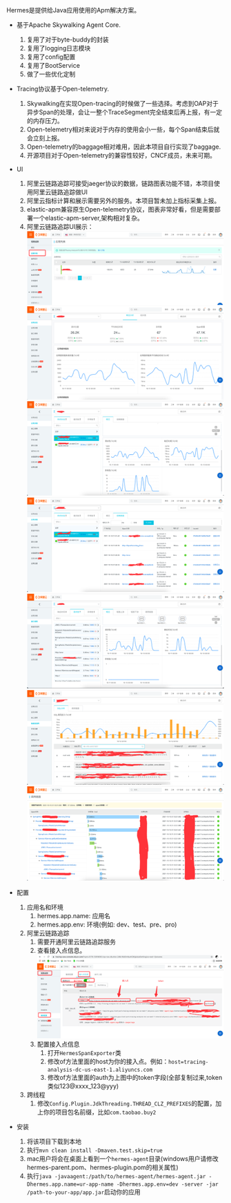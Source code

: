 Hermes是提供给Java应用使用的Apm解决方案。
* 基于Apache Skywalking Agent Core.
  1. 复用了对于byte-buddy的封装
  2. 复用了logging日志模块
  3. 复用了config配置
  4. 复用了BootService
  5. 做了一些优化定制  
    
    
* Tracing协议基于Open-telemetry.
  1. Skywalking在实现Open-tracing的时候做了一些选择。考虑到OAP对于异步Span的处理，会让一整个TraceSegment完全结束后再上报，有一定的内存压力。
  2. Open-telemetry相对来说对于内存的使用会小一些，每个Span结束后就会立刻上报。
  3. Open-telemetry的baggage相对难用，因此本项目自行实现了baggage.
  4. 开源项目对于Open-telemetry的兼容性较好，CNCF成员，未来可期。  
      

* UI
  1. 阿里云链路追踪可接受jaeger协议的数据，链路图表功能不错，本项目使用阿里云链路追踪做UI
  2. 阿里云指标计算和展示需要另外的服务。本项目暂未加上指标采集上报。
  3. elastic-apm兼容原生Open-telemetry协议，图表非常好看，但是需要部署一个elastic-apm-server,架构相对复杂。
  4. 阿里云链路追踪UI展示：![img_1.png](images/img_1.png)![img_2.png](images/img_2.png)![img_3.png](images/img_3.png)  ![img_4.png](images/img_4.png)![img_5.png](images/img_5.png)![img_6.png](images/img_6.png)![img_7.png](images/img_7.png)

* 配置
  1. 应用名和环境  
     1. hermes.app.name: 应用名
     2. hermes.app.env: 环境(例如: dev、test、pre、pro)
  2. 阿里云链路追踪
     1. 需要开通阿里云链路追踪服务
     2. 查看接入点信息。![img.png](images/img.png)
     3. 配置接入点信息  
        1. 打开`HermesSpanExporter`类
        2. 修改of方法里面的host为你的接入点。例如：`host=tracing-analysis-dc-us-east-1.aliyuncs.com`
        3. 修改of方法里面的auth为上图中的token字段(全部复制过来,token类似123@xxxx_123@yyy)
  3. 跨线程
     1. 修改`Config.Plugin.JdkThreading.THREAD_CLZ_PREFIXES`的配置，加上你的项目包名前缀，比如`com.taobao.buy2`

* 安装
  1. 将该项目下载到本地
  2. 执行`mvn clean install -Dmaven.test.skip=true`
  3. mac用户将会在桌面上看到一个`hermes-agent`目录(windows用户请修改hermes-parent.pom、hermes-plugin.pom的相关属性)
  4. 执行`java -javaagent:/path/to/hermes-agent/hermes-agent.jar -Dhermes.app.name=ur-app-name -Dhermes.app.env=dev -server -jar /path-to-your-app/app.jar`启动你的应用
  

